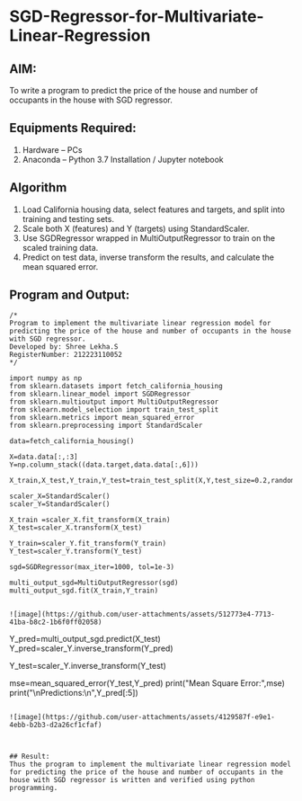 # SGD-Regressor-for-Multivariate-Linear-Regression

## AIM:
To write a program to predict the price of the house and number of occupants in the house with SGD regressor.

## Equipments Required:
1. Hardware – PCs
2. Anaconda – Python 3.7 Installation / Jupyter notebook

## Algorithm
1. Load California housing data, select features and targets, and split into training and testing sets.
2. Scale both X (features) and Y (targets) using StandardScaler.
3. Use SGDRegressor wrapped in MultiOutputRegressor to train on the scaled training data.
4. Predict on test data, inverse transform the results, and calculate the mean squared error.
## Program and Output:
```
/*
Program to implement the multivariate linear regression model for predicting the price of the house and number of occupants in the house with SGD regressor.
Developed by: Shree Lekha.S
RegisterNumber: 212223110052
*/
```
```
import numpy as np
from sklearn.datasets import fetch_california_housing
from sklearn.linear_model import SGDRegressor
from sklearn.multioutput import MultiOutputRegressor
from sklearn.model_selection import train_test_split
from sklearn.metrics import mean_squared_error
from sklearn.preprocessing import StandardScaler

data=fetch_california_housing()

X=data.data[:,:3]
Y=np.column_stack((data.target,data.data[:,6]))

X_train,X_test,Y_train,Y_test=train_test_split(X,Y,test_size=0.2,random_state=42)

scaler_X=StandardScaler()
scaler_Y=StandardScaler()

X_train =scaler_X.fit_transform(X_train)
X_test=scaler_X.transform(X_test)

Y_train=scaler_Y.fit_transform(Y_train)
Y_test=scaler_Y.transform(Y_test)

sgd=SGDRegressor(max_iter=1000, tol=1e-3)

multi_output_sgd=MultiOutputRegressor(sgd)
multi_output_sgd.fit(X_train,Y_train)


![image](https://github.com/user-attachments/assets/512773e4-7713-41ba-b8c2-1b6f0ff02058)

```
Y_pred=multi_output_sgd.predict(X_test)
Y_pred=scaler_Y.inverse_transform(Y_pred)

Y_test=scaler_Y.inverse_transform(Y_test)

mse=mean_squared_error(Y_test,Y_pred)
print("Mean Square Error:",mse)
print("\nPredictions:\n",Y_pred[:5])

```

![image](https://github.com/user-attachments/assets/4129587f-e9e1-4ebb-b2b3-d2a26cf1cfaf)



## Result:
Thus the program to implement the multivariate linear regression model for predicting the price of the house and number of occupants in the house with SGD regressor is written and verified using python programming.
